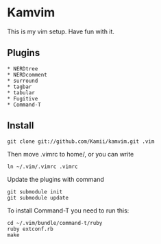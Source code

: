 # Kamvim 

This is my vim setup. Have fun with it. 

## Plugins
	* NERDtree
	* NERDcomment
	* surround
	* tagbar
	* tabular
	* Fugitive
	* Command-T

## Install
    git clone git://github.com/Kamii/kamvim.git .vim
Then move .vimrc to home/<user>, or you can write

    ln ~/.vim/.vimrc .vimrc

Update the plugins with command

    git submodule init
    git submodule update

To install Command-T you need to run this:

    cd ~/.vim/bundle/command-t/ruby
    ruby extconf.rb
    make








